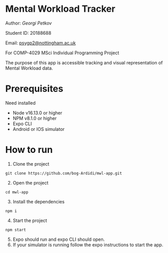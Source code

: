 # Mental Workload Tracker

Author: <i>Georgi Petkov</i>

Student ID: 20188688

Email: psygp2@nottingham.ac.uk

For COMP-4029 MSci Individual Programming Project

The purpose of this app is accessible tracking and visual representation of Mental Workload data.

# Prerequisites

Need installed

- Node v16.13.0 or higher
- NPM v8.1.0 or higher
- Expo CLI
- Android or IOS simulator

# How to run

1. Clone the project

```
git clone https://github.com/bog-Ardidi/mwl-app.git
```

2. Open the project

```
cd mwl-app
```

3. Install the dependencies

```
npm i
```

4. Start the project

```
npm start
```

5. Expo should run and expo CLI should open.
6. If your simulator is running follow the expo instructions to start the app.
